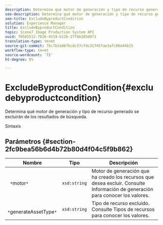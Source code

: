```yaml
---
description: Determina qué motor de generación y tipo de recurso generado se excluirán de los resultados de búsqueda.
seo-description: Determina qué motor de generación y tipo de recurso generado se excluirán de los resultados de búsqueda.
seo-title: ExcludeByproductCondition
solution: Experience Manager
title: ExcludeByproductCondition
topic: Scene7 Image Production System API
uuid: 70581512-7b26-4319-b12b-27fbb205d871
translation-type: tm+mt
source-git-commit: 7bc7b3a86fbcdc57cfdc31745fae3afc06e44b15
workflow-type: tm+mt
source-wordcount: '72'
ht-degree: 8%

---
```



# ExcludeByproductCondition{#excludebyproductcondition}

Determina qué motor de generación y tipo de recurso generado se excluirán de los resultados de búsqueda.

Sintaxis

## Parámetros {#section-2fc9bea56b6d4b72b80d4f04c5f9b862}

| Nombre | Tipo | Descripción |
|---|---|---|
| ` *`motor`*` | `xsd:string` | Motor de generación que ha creado los recursos que desea excluir. Consulte Información de generación para conocer los valores. |
| ` *`generateAssetType`*` | `xsd:string` | Tipo de recurso excluido. Consulte Tipos de recursos para conocer los valores. |

